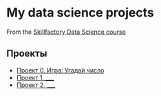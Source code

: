 # My data science projects
From the [Skillfactory Data Science course](https://skillfactory.ru/data-scientist)

## Проекты

* [Проект 0. Игра: Угадай число](https://github.com/Goldarya/sf_data_science_/tree/main/project_0)
* [Проект 1. ___](___)
* [Проект 2. ___](___)


